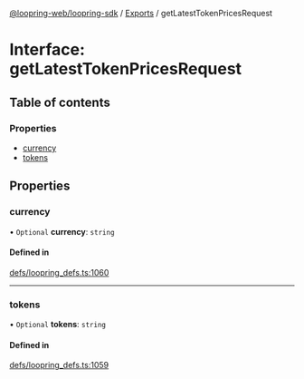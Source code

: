 [@loopring-web/loopring-sdk](../README.md) / [Exports](../modules.md) / getLatestTokenPricesRequest

# Interface: getLatestTokenPricesRequest

## Table of contents

### Properties

- [currency](getLatestTokenPricesRequest.md#currency)
- [tokens](getLatestTokenPricesRequest.md#tokens)

## Properties

### currency

• `Optional` **currency**: `string`

#### Defined in

[defs/loopring_defs.ts:1060](https://github.com/Loopring/loopring_sdk/blob/538bd47/src/defs/loopring_defs.ts#L1060)

___

### tokens

• `Optional` **tokens**: `string`

#### Defined in

[defs/loopring_defs.ts:1059](https://github.com/Loopring/loopring_sdk/blob/538bd47/src/defs/loopring_defs.ts#L1059)
